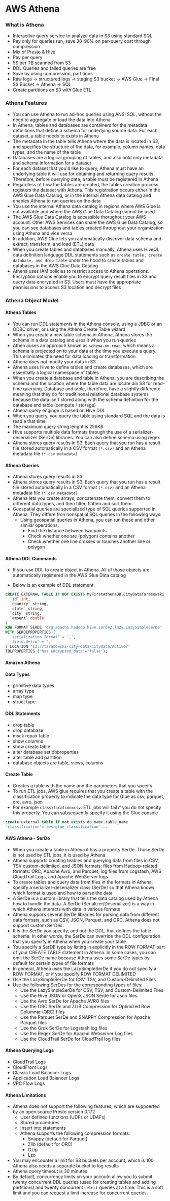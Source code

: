 # AWS Athena

### What is Athena
* Interactive query service to analyze data in S3 using standard SQL
* Pay only for queries run, save 30-90% on per-query cost through compression
* Mix of Presto & Hive
* Pay per query
* 5$ per TB scanned from S3
* DDL Queries and failed queries are free
* Save by using compression, partitions
* Raw logs -> structured logs -> staging S3 bucket -> AWS Glue -> Final S3
  Bucket -> Athena -> SQL
* Create partitions on S3 with Glue ETL

### Athena Features
* You can use Athena to run ad-hoc queries using ANSI SQL, without the need to
  aggregate or load the data into Athena
* In Athena, tables and databases are containers for the metadata definitions
  that define a schema for underlying source data. For each dataset, a table
  needs to exists in Athena
* The metadata in the table tells Athena where the data is located in S3, and
  specifies the structure of the data, for example, column names, data types,
  and the name of the table
* Databases are a logical grouping of tables, and also hold only metadata and
  schema information for a dataset
* For each dataset that you'd like to query, Athena must have an underlying
  table it will use for obtaining and returning query results. Therefore, before
  querying data, a table must be registered in Athena
* Regardless of how the tables are created, the tables creation process
  registers the dataset with Athena. This registration occurs either in the AWS
  Glue Data Catalog, or in the internal Athena data catalog and enables Athena
  to run queries on the data
* You use the internal Athena data catalog in regions where AWS Glue is not
  available and where the AWS Glue Data Catalog cannot be used
* The AWS Glue Data Catalog is accessible thorughout your AWS account. Other AWS
  Services can share the AWS Glue Data Catalog, so you can see databases and
  tables created throughout your organization using Athena and vice versa
* In addition, AWS Glue lets you automatically discover data schema and extract,
  transform, and load (ETL) data
* When you create tables and databases manually, Athena uses HiveQL data
  definition language DDL statements such as `create table, create database, and
  drop table` under the hood to create tables and databases in the AWS Glue Data
  Catalog
* Athena uses IAM policies to restrict access to Athena operations. Encryption
  options enable you to encrypt query result files in S3 and query data
  encrypted in S3. Users must have the appropriate permissions to access S3
  location and decrypt files


### Athena Object Model
#### Athena Tables
* You can run DDL statements in the Athena console, using a JDBC or an ODBC
  driver, or using the Athena Create Table wizard
* When you create a new table schema in Athena, Athena stores the schema in a
  data catalog and uses it when you run queries
* Athen auses an approach known as `schema-on-read`, which means a schema is
  projected on to your data at the time you execute a query. This eliminates the
  need for data loading or transformation
* Athena does not modify your data in S3
* Athena uses Hive to define tables and create databases, which are essentially
  a logical namespace of tables
* When you create a database and table in Athena, you are describing the schema
  and the location where the table data are locate din S3 for read-time
  querying. Database and table, therefore, have a slightly differente meaning
  that they do for traditinonal relational database systems because the data
  isn't stored along with the schema definition for the database and table
  (compute / storage)
* Athena query enginge is based on Hive DDL
* When you query, you query the table using standard SQL and the data is read a
  that time
* The maximum query string lenght is 256KB
* Hive supports multiple data formats through the use of a
  serializer-deserializer (SerDe) libraries. You can also define schema using
  regex
* Athena stores query results in S3. Each query that you run has a result file
  stored automatically in a CSV format `(*.csv)` and an Athena metadata file
  `(*.csv.metadata)` 


#### Athena Queries
* Athena stores query results in S3
* Athena stores query results in S3. Each query that you run has a result file
  stored automatically in a CSV format `(*.csv)` and an Athena metadata file
  `(*.csv.metadata)` 
* Athena lets you create arrays, concatenate them, convert them to different
  data types, and then filter, flatten and sort them
* Geospatial queries are specialized type of SQL queries supported in Athena.
  They differe fron nonspatial SQL queries in the following ways:
    * Using geospatial queries in Athena, you can run these and other similar
      operations:
      * Find the distance between two points
      * Check whether one are (polygon) contains another
      * Check whether one line crosses or touches another line or polygon

#### Athena DDL Commands

* If you use DDL to create object in Athena. All of those objects are
  automatically registered in the AWS Glue Data catalog

* Below is an example of DDL statement


```sql
CREATE EXTERNAL TABLE IF NOT EXISTS MyFirstAthenaDB.CityDataTarasowski (
  `id` int,
  `country` string,
  `state` string,
  `city` string,
  `amount` double
)
ROW FORMAT SERDE 'org.apache.hadoop.hive.serde2.lazy.LazySimpleSerDe'
WITH SERDEPROPERTIES (
  'serialization.format' = ',',
  'field.delim' = ','
) LOCATION 's3://tarasowski-city-data/CityData/Active/'
TBLPROPERTIES ('has_encrypted_data'='false');
``` 

#### Amazon Athena 
#### Data Types
* primitive data types
* array type
* map type
* struct type

#### DDL Statements
* drop table
* drop database
* msck repair table
* show columns
* show create table
* alter database set dbproperties
* alter table add partition
* database objects are table, views, columns

#### Create Table
* Creates a table with the name and the parameters that you specify
* To run ETL jobs, AWS glue requires that you create a table with the
  classification property to indicate the data type for Glue as csv, parquet,
  orc, avro, json
* For example `classification=csv`. ETL jobs will fail if you do not specify
  this property. You can subsequently specify it using the Glue console

```sql
create external table if not exists db_name.table_name
'classification'='aws-glue_classification'...
```

#### AWS Athena - SerDe
* When you create a table in Athena it has a property SerDe. Those SerDe is not
  used by ETL jobs, it is used by Athena.
* Athena supports creating teables and querying data from files in CSV, TSV
  custom-delimited, and JSON formats; files from Hadoop-related formats: ORC,
  Apache Avro, and Parquet; log files from Logstash, AWS CloudTrail Logs, and
  Apache WebServer logs.
* To create tables and query data from files in the formats in Athena, specify a
  serializer-deserializer class (SerDe) so that Athena knows which format is
  used and how to parse the data
* A SerDe is a custom library that tells the data catalog used by Athena how to
  handle the data. A SerDe (Serializer/Deserializer) is a way in which Athena
  interacts with data in various formats
* Athena suppors several SerDe libraries for parsing data from different data
  formats, such as CSV, JSON, Parquet, and ORC. Athena does not support custom
  SerDes.
* It is the SerDe you specify, and not the DDL, that defines the table schema.
  In other words, the SerDe can override the DDL configuration that you specify
  in Athena when you create your table
* You specify a SerDE type by listing in explicitly in the ROW FORMAT part of
  your CREATE TABLE statement in Athena. In some cases, you can omit the SerDe
  name because Athena uses some SerDe types by default for certain types of file
  formats
* In general, Athena uses the LazySimpleSerDe if you do not specify a ROW
  FORMAT, or if you specify ROW FORMAT DELIMITED
* Use the LazySimpleSerDe for CSV, TSV, and Custom-Delimited Files
* Use the following SerDes for the corresponding types of files:
  * Use the LazySimpleSerDe for CSV, TSV, and Custom-Delimited Files
  * Use the Hive JSON or OpenX JSON Serde for Json files
  * Use the Avro SerDe for Apache AVRO files
  * Use the ORC SerDe and ZLIB Compression for Optimized Row Columnar (ORC)
    files
  * Use the Parquet SerDe and SNAPPY Compression for Apache Parquet files
  * Use the Grok SerDe for Logstash log files
  * Use the Regex SerDe for Apache Webserver Log files
  * Use the CloudTrail SerDe for CloudTrail log files

#### Athena Querying Logs
* CloudTrail Logs
* CloudFront Logs
* Classic Load Balancer Logs
* Application Load Balancer Logs
* VPC Flow Logs


#### Athena Limitations
* Athena does not support the following features, which are suppoerted by an
  open source Presto version 0.172
  * User defined functions (UDFs or UDAFs)
  * Stored procedures
  * Insert into statements
  * Athena supports the following compression formats:
    * Snappy (default for Parquet)
    * Zlib (default for ORC)
    * Gzip
    * Lzo
* You may encounter a limit for S3 buckets per account, which is 100. Athena
  also needs a separate bucket to log results
* Athena query timeout is 30 minutes
* By default, concurrency limits on your accoutn allow you to submit twenty
  concurrent DDL queries (used for creating tables and adding partitions) and
  twenty concurrent `select` queries at a time. This is a soft limit and you can
  request a limit increase for concurrent queries.
